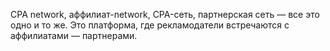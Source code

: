 CPA network, аффилиат-network, CPA-сеть, партнерская сеть — все это одно и то же. Это платформа, где рекламодатели встречаются с аффилиатами — партнерами.
